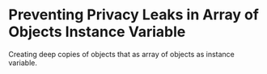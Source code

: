 # Preventing Privacy Leaks in Array of Objects Instance Variable
 Creating deep copies of objects that as array of objects as instance variable.
